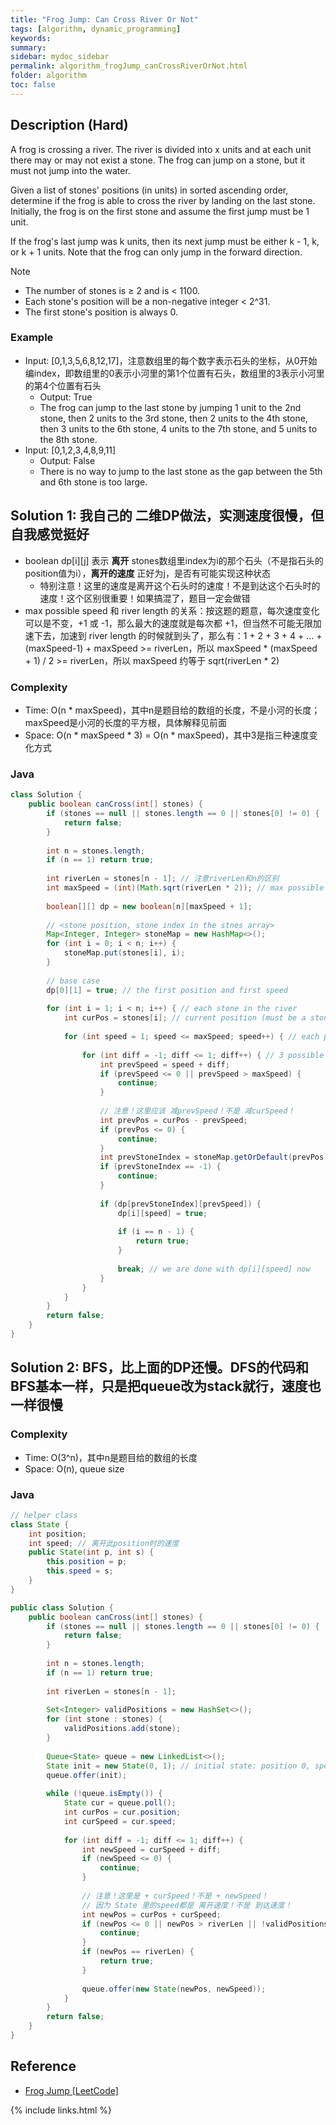 ```yaml
---
title: "Frog Jump: Can Cross River Or Not"
tags: [algorithm, dynamic_programming]
keywords:
summary:
sidebar: mydoc_sidebar
permalink: algorithm_frogJump_canCrossRiverOrNot.html
folder: algorithm
toc: false
---
```


## Description (Hard)
A frog is crossing a river. The river is divided into x units and at each unit there may or may not exist a stone. The frog can jump on a stone, but it must not jump into the water.

Given a list of stones' positions (in units) in sorted ascending order, determine if the frog is able to cross the river by landing on the last stone. Initially, the frog is on the first stone and assume the first jump must be 1 unit.

If the frog's last jump was k units, then its next jump must be either k - 1, k, or k + 1 units. Note that the frog can only jump in the forward direction.

Note
* The number of stones is ≥ 2 and is < 1100.
* Each stone's position will be a non-negative integer < 2^31.
* The first stone's position is always 0.

### Example
* Input: [0,1,3,5,6,8,12,17]，注意数组里的每个数字表示石头的坐标，从0开始编index，即数组里的0表示小河里的第1个位置有石头，数组里的3表示小河里的第4个位置有石头
  * Output: True
  * The frog can jump to the last stone by jumping 1 unit to the 2nd stone, then 2 units to the 3rd stone, then 2 units to the 4th stone, then 3 units to the 6th stone, 4 units to the 7th stone, and 5 units to the 8th stone.
* Input: [0,1,2,3,4,8,9,11]
  * Output: False
  * There is no way to jump to the last stone as the gap between the 5th and 6th stone is too large.

## Solution 1: 我自己的 二维DP做法，实测速度很慢，但自我感觉挺好
* boolean dp[i][j] 表示 **离开** stones数组里index为i的那个石头（不是指石头的position值为i），**离开的速度** 正好为j，是否有可能实现这种状态
  * 特别注意！这里的速度是离开这个石头时的速度！不是到达这个石头时的速度！这个区别很重要！如果搞混了，题目一定会做错
* max possible speed 和 river length 的关系：按这题的题意，每次速度变化可以是不变，+1 或 -1，那么最大的速度就是每次都 +1，但当然不可能无限加速下去，加速到 river length 的时候就到头了，那么有：1 + 2 + 3 + 4 + ... + (maxSpeed-1) + maxSpeed >= riverLen，所以 maxSpeed * (maxSpeed + 1) / 2 >= riverLen，所以 maxSpeed 约等于 sqrt(riverLen * 2)

### Complexity
* Time: O(n * maxSpeed)，其中n是题目给的数组的长度，不是小河的长度；maxSpeed是小河的长度的平方根，具体解释见前面
* Space: O(n * maxSpeed * 3) = O(n * maxSpeed)，其中3是指三种速度变化方式

### Java
```java
class Solution {
    public boolean canCross(int[] stones) {
        if (stones == null || stones.length == 0 || stones[0] != 0) {
            return false;
        }
        
        int n = stones.length;
        if (n == 1) return true;
        
        int riverLen = stones[n - 1]; // 注意riverLen和n的区别
        int maxSpeed = (int)(Math.sqrt(riverLen * 2)); // max possible speed
        
        boolean[][] dp = new boolean[n][maxSpeed + 1];
        
        // <stone position, stone index in the stnes array>
        Map<Integer, Integer> stoneMap = new HashMap<>();
        for (int i = 0; i < n; i++) {
            stoneMap.put(stones[i], i);
        }
        
        // base case
        dp[0][1] = true; // the first position and first speed
        
        for (int i = 1; i < n; i++) { // each stone in the river
            int curPos = stones[i]; // current position (must be a stone)
            
            for (int speed = 1; speed <= maxSpeed; speed++) { // each possible speed
                
                for (int diff = -1; diff <= 1; diff++) { // 3 possible prev speeds
                    int prevSpeed = speed + diff;
                    if (prevSpeed <= 0 || prevSpeed > maxSpeed) {
                        continue;
                    }
                    
                    // 注意！这里应该 减prevSpeed！不是 减curSpeed！
                    int prevPos = curPos - prevSpeed; 
                    if (prevPos <= 0) {
                        continue;
                    }
                    int prevStoneIndex = stoneMap.getOrDefault(prevPos, -1);
                    if (prevStoneIndex == -1) {
                        continue;
                    }
                    
                    if (dp[prevStoneIndex][prevSpeed]) {
                        dp[i][speed] = true;
                        
                        if (i == n - 1) {
                            return true;
                        }
                        
                        break; // we are done with dp[i][speed] now
                    }
                }
            }
        }
        return false;
    }
}
```

## Solution 2: BFS，比上面的DP还慢。DFS的代码和BFS基本一样，只是把queue改为stack就行，速度也一样很慢

### Complexity
* Time: O(3^n)，其中n是题目给的数组的长度
* Space: O(n), queue size

### Java
```java
// helper class
class State {
    int position;
    int speed; // 离开此position时的速度
    public State(int p, int s) {
        this.position = p;
        this.speed = s;
    }
}

public class Solution {
    public boolean canCross(int[] stones) {
        if (stones == null || stones.length == 0 || stones[0] != 0) {
            return false;
        }
        
        int n = stones.length;
        if (n == 1) return true;
        
        int riverLen = stones[n - 1];
        
        Set<Integer> validPositions = new HashSet<>();
        for (int stone : stones) {
            validPositions.add(stone);
        }
        
        Queue<State> queue = new LinkedList<>();
        State init = new State(0, 1); // initial state: position 0, speed 1
        queue.offer(init);
        
        while (!queue.isEmpty()) {
            State cur = queue.poll();
            int curPos = cur.position;
            int curSpeed = cur.speed;
            
            for (int diff = -1; diff <= 1; diff++) {
                int newSpeed = curSpeed + diff;
                if (newSpeed <= 0) {
                    continue;
                }
                
                // 注意！这里是 + curSpeed！不是 + newSpeed！
                // 因为 State 里的speed都是 离开速度！不是 到达速度！
                int newPos = curPos + curSpeed;
                if (newPos <= 0 || newPos > riverLen || !validPositions.contains(newPos)) {
                    continue;
                }
                if (newPos == riverLen) {
                    return true;
                }
                
                queue.offer(new State(newPos, newSpeed));
            }
        }
        return false;
    }
}
```

## Reference
* [Frog Jump [LeetCode]](https://leetcode.com/problems/frog-jump/description/)

{% include links.html %}
